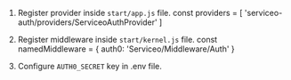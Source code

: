 1. Register provider inside `start/app.js` file.
const providers = [
  'serviceo-auth/providers/ServiceoAuthProvider'
]

2. Register middleware inside `start/kernel.js` file.
const namedMiddleware = {
  auth0: 'Serviceo/Middleware/Auth'
}

3. Configure `AUTH0_SECRET` key in .env file.